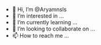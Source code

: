 - 👋 Hi, I’m @Aryamnsls
- 👀 I’m interested in ...
- 🌱 I’m currently learning ...
- 💞️ I’m looking to collaborate on ...
- 📫 How to reach me ...

<!---
Aryamnsls/Aryamnsls is a ✨ special ✨ repository because its `README.md` (this file) appears on your GitHub profile.
You can click the Preview link to take a look at your changes.
--->
